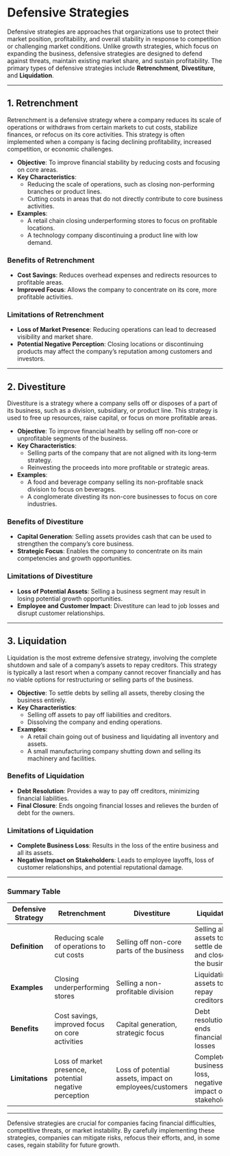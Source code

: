# Defensive Strategies

Defensive strategies are approaches that organizations use to protect their market position, profitability, and overall stability in response to competition or challenging market conditions. Unlike growth strategies, which focus on expanding the business, defensive strategies are designed to defend against threats, maintain existing market share, and sustain profitability. The primary types of defensive strategies include **Retrenchment**, **Divestiture**, and **Liquidation**.

---

## 1. Retrenchment
Retrenchment is a defensive strategy where a company reduces its scale of operations or withdraws from certain markets to cut costs, stabilize finances, or refocus on its core activities. This strategy is often implemented when a company is facing declining profitability, increased competition, or economic challenges.

- **Objective**: To improve financial stability by reducing costs and focusing on core areas.
- **Key Characteristics**:
  - Reducing the scale of operations, such as closing non-performing branches or product lines.
  - Cutting costs in areas that do not directly contribute to core business activities.
- **Examples**:
  - A retail chain closing underperforming stores to focus on profitable locations.
  - A technology company discontinuing a product line with low demand.

### Benefits of Retrenchment
- **Cost Savings**: Reduces overhead expenses and redirects resources to profitable areas.
- **Improved Focus**: Allows the company to concentrate on its core, more profitable activities.

### Limitations of Retrenchment
- **Loss of Market Presence**: Reducing operations can lead to decreased visibility and market share.
- **Potential Negative Perception**: Closing locations or discontinuing products may affect the company’s reputation among customers and investors.

---

## 2. Divestiture
Divestiture is a strategy where a company sells off or disposes of a part of its business, such as a division, subsidiary, or product line. This strategy is used to free up resources, raise capital, or focus on more profitable areas.

- **Objective**: To improve financial health by selling off non-core or unprofitable segments of the business.
- **Key Characteristics**:
  - Selling parts of the company that are not aligned with its long-term strategy.
  - Reinvesting the proceeds into more profitable or strategic areas.
- **Examples**:
  - A food and beverage company selling its non-profitable snack division to focus on beverages.
  - A conglomerate divesting its non-core businesses to focus on core industries.

### Benefits of Divestiture
- **Capital Generation**: Selling assets provides cash that can be used to strengthen the company’s core business.
- **Strategic Focus**: Enables the company to concentrate on its main competencies and growth opportunities.

### Limitations of Divestiture
- **Loss of Potential Assets**: Selling a business segment may result in losing potential growth opportunities.
- **Employee and Customer Impact**: Divestiture can lead to job losses and disrupt customer relationships.

---

## 3. Liquidation
Liquidation is the most extreme defensive strategy, involving the complete shutdown and sale of a company’s assets to repay creditors. This strategy is typically a last resort when a company cannot recover financially and has no viable options for restructuring or selling parts of the business.

- **Objective**: To settle debts by selling all assets, thereby closing the business entirely.
- **Key Characteristics**:
  - Selling off assets to pay off liabilities and creditors.
  - Dissolving the company and ending operations.
- **Examples**:
  - A retail chain going out of business and liquidating all inventory and assets.
  - A small manufacturing company shutting down and selling its machinery and facilities.

### Benefits of Liquidation
- **Debt Resolution**: Provides a way to pay off creditors, minimizing financial liabilities.
- **Final Closure**: Ends ongoing financial losses and relieves the burden of debt for the owners.

### Limitations of Liquidation
- **Complete Business Loss**: Results in the loss of the entire business and all its assets.
- **Negative Impact on Stakeholders**: Leads to employee layoffs, loss of customer relationships, and potential reputational damage.

---

### Summary Table

| **Defensive Strategy** | **Retrenchment**                                          | **Divestiture**                                           | **Liquidation**                                            |
|------------------------|-----------------------------------------------------------|-----------------------------------------------------------|------------------------------------------------------------|
| **Definition**         | Reducing scale of operations to cut costs                 | Selling off non-core parts of the business                | Selling all assets to settle debts and close the business  |
| **Examples**           | Closing underperforming stores                            | Selling a non-profitable division                         | Liquidating assets to repay creditors                       |
| **Benefits**           | Cost savings, improved focus on core activities           | Capital generation, strategic focus                       | Debt resolution, ends financial losses                     |
| **Limitations**        | Loss of market presence, potential negative perception    | Loss of potential assets, impact on employees/customers   | Complete business loss, negative impact on stakeholders    |

---

Defensive strategies are crucial for companies facing financial difficulties, competitive threats, or market instability. By carefully implementing these strategies, companies can mitigate risks, refocus their efforts, and, in some cases, regain stability for future growth.
